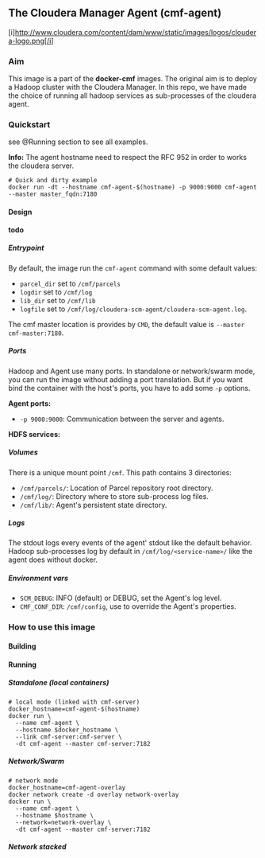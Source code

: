 ## The Cloudera Manager Agent (cmf-agent)
[i]http://www.cloudera.com/content/dam/www/static/images/logos/cloudera-logo.png[/i]
### Aim
This image is a part of the **docker-cmf** images. The original aim is to deploy a Hadoop cluster with the Cloudera Manager.
In this repo, we have made the choice of running all hadoop services as sub-processes of the cloudera agent.

### Quickstart
see @Running section to see all examples.

**Info:** The agent hostname need to respect the RFC 952 in order to works the cloudera server.

```
# Quick and dirty example
docker run -dt --hostname cmf-agent-$(hostname) -p 9000:9000 cmf-agent --master master_fqdn:7180
```

#### Design
**todo**

##### Entrypoint
By default, the image run the `cmf-agent` command with some default values:
- `parcel_dir` set to `/cmf/parcels`
- `logdir` set to `/cmf/log`
- `lib_dir` set to `/cmf/lib`
- `logfile` set to `/cmf/log/cloudera-scm-agent/cloudera-scm-agent.log`.

The cmf master location is provides by `CMD`, the default value is `--master cmf-master:7180`.

##### Ports

Hadoop and Agent use many ports. In standalone or network/swarm mode, you can run the image without adding a port translation.
But if you want bind the container with the host's ports, you have to add some `-p` options.

**Agent ports:**
- `-p 9000:9000`: Communication between the server and agents.

**HDFS services:**

##### Volumes
There is a unique mount point `/cmf`. This path contains 3 directories:
- `/cmf/parcels/`: Location of Parcel repository root directory.
- `/cmf/log/`: Directory where to store sub-process log files. 
- `/cmf/lib/`: Agent's persistent state directory.
 
##### Logs
The stdout logs every events of the agent' stdout like the default behavior.
Hadoop sub-processes log by default in `/cmf/log/<service-name>/` like the agent does without docker.


##### Environment vars
- `SCM_DEBUG`: INFO (default) or DEBUG, set the Agent's log level.
- `CMF_CONF_DIR`: `/cmf/config`, use to override the Agent's properties.

### How to use this image
#### Building

#### Running
##### Standalone (local containers)
```
# local mode (linked with cmf-server)
docker_hostname=cmf-agent-$(hostname)
docker run \
  --name cmf-agent \ 
  --hostname $docker_hostname \
  --link cmf-server:cmf-server \
  -dt cmf-agent --master cmf-server:7182
```

##### Network/Swarm
```
# network mode
docker_hostname=cmf-agent-overlay
docker network create -d overlay network-overlay
docker run \
  --name cmf-agent \
  --hostname $hostname \
  --network=network-overlay \
  -dt cmf-agent --master cmf-server:7182
```
##### Network stacked
```

```
